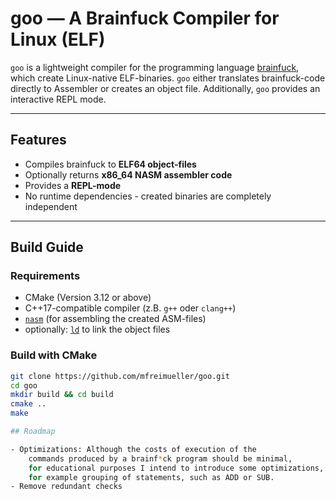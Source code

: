 # goo — A Brainfuck Compiler for Linux (ELF)

`goo` is a lightweight compiler for the programming language [brainfuck](https://en.wikipedia.org/wiki/Brainfuck), which create Linux-native ELF-binaries.
`goo` either translates brainfuck-code directly to Assembler or creates an object file. Additionally, `goo` provides an interactive REPL mode.

---

## Features

- Compiles brainfuck to **ELF64 object-files**
- Optionally returns **x86_64 NASM assembler code**
- Provides a **REPL-mode**
- No runtime dependencies - created binaries are completely independent

---

## Build Guide

### Requirements

- CMake (Version 3.12 or above)
- C++17-compatible compiler (z.B. `g++` oder `clang++`)
- [`nasm`](https://www.nasm.us/) (for assembling the created ASM-files)
- optionally: [`ld`](https://man7.org/linux/man-pages/man1/ld.1.html) to link the object files

### Build with CMake

```bash
git clone https://github.com/mfreimueller/goo.git
cd goo
mkdir build && cd build
cmake ..
make

## Roadmap

- Optimizations: Although the costs of execution of the
    commands produced by a brainf*ck program should be minimal,
    for educational purposes I intend to introduce some optimizations,
    for example grouping of statements, such as ADD or SUB.
- Remove redundant checks 